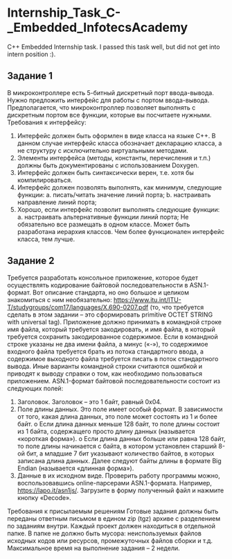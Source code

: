 # Internship_Task_C-_Embedded_InfotecsAcademy
C++ Embedded Internship task. 
I passed this task well, but did not get into intern position :).

## Задание 1

В микроконтроллере есть 5-битный дискретный порт ввода-вывода. Нужно предложить интерфейс для работы с портом ввода-вывода. Предполагается, что микроконтроллер позволяет выполнять с дискретным портом все функции, которые вы посчитаете нужными.
Требования к интерфейсу:
1.	Интерфейс должен быть оформлен в виде класса на языке С++. В данном случае интерфейс класса обозначает декларацию класса, а не структуру с исключительно виртуальными методами.
2.	Элементы интерфейса (методы, константы, перечисления и т.п.) должны быть документированы с использованием Doxygen.
3.	Интерфейс должен быть синтаксически верен, т.е. хотя бы компилироваться.
4.	Интерфейс должен позволять выполнять, как минимум, следующие функции:
a.	писать/читать значение линий порта;
b.	настраивать направление линий порта;
5.	Хорошо, если интерфейс позволит выполнять следующие функции:
a.	настраивать альтернативные функции линий порта;
Не обязательно все размещать в одном классе. Может быть разработана иерархия классов. Чем более функционален интерфейс класса, тем лучше.

## Задание 2

Требуется разработать консольное приложение, которое будет осуществлять кодирование байтовой последовательности в ASN.1-формат. Вот описание стандарта, но оно большое и целиком знакомиться с ним необязательно: https://www.itu.int/ITU-T/studygroups/com17/languages/X.690-0207.pdf (то, что требуется сделать в этом задании – это сформировать primitive OCTET STRING with universal tag).
Приложение должно принимать в командной строке имя файла, который требуется закодировать, и имя файла, в который требуется сохранить закодированное содержимое. Если в командной строке указаны не два имени файла, а минус («-»), то содержимое входного файла требуется брать из потока стандартного ввода, а содержимое выходного файла требуется писать в поток стандартного вывода. Иные варианты командной строки считаются ошибкой и приводят к выводу справки о том, как необходимо пользоваться приложением.
ASN.1-формат байтовой последовательности состоит из следующих полей:
1.	Заголовок. Заголовок – это 1 байт, равный 0x04.
2.	Поле длины данных. Это поле имеет особый формат. В зависимости от того, какая длина данных, это поле может состоять из 1 и более байт.
o	Если длина данных меньше 128 байт, то поле длины состоит из 1 байта, содержащего просто длину данных (называется «короткая форма»).
o	Если длина данных больше или равна 128 байт, то поле длины начинается с байта, в котором установлен старший 8-ой бит, а младшие 7 бит указывают количество байтов, в которых записана длина данных. Далее следуют байты длины в формате Big Endian (называется «длинная форма»).
3.	Данные в их исходном виде.
Проверить работу программы можно, воспользовавшись online-парсерами ASN.1-формата. Например, https://lapo.it/asn1js/. Загрузите в форму полученный файл и нажмите кнопку «Decode». 

Требования к присылаемым решениям
Готовые задания должны быть переданы ответным письмом в едином zip (tgz) архиве с разделением по заданиям внутри.
Каждый проект должен находиться в отдельной папке. В папке не должно быть мусора: неиспользуемых файлов исходных кодов или ресурсов, промежуточных файлов сборки и т.д.
Максимальное время на выполнение задания – 2 недели.
